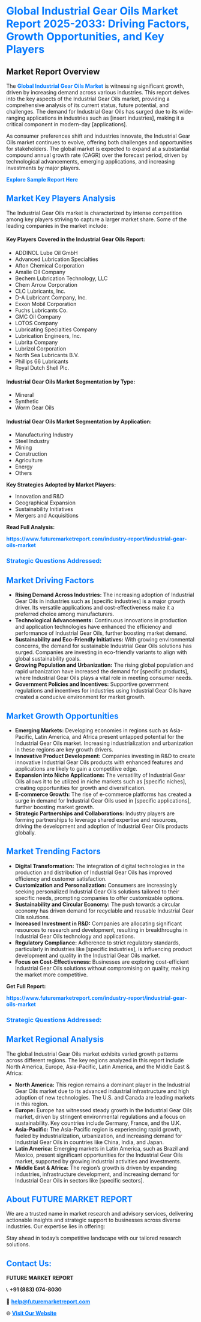 <h1 style="color: #007BFF;">Global Industrial Gear Oils Market Report 2025-2033: Driving Factors, Growth Opportunities, and Key Players</h1>

<section id="overview">
<h2>Market Report Overview</h2>
<p>The <a href="https://www.futuremarketreport.com/industry-report/industrial-gear-oils-market" style="color: #007BFF; text-decoration: none;"><strong>Global Industrial Gear Oils Market</strong></a> is witnessing significant growth, driven by increasing demand across various industries. This report delves into the key aspects of the Industrial Gear Oils market, providing a comprehensive analysis of its current status, future potential, and challenges. The demand for Industrial Gear Oils has surged due to its wide-ranging applications in industries such as [insert industries], making it a critical component in modern-day [applications].</p>
<p>As consumer preferences shift and industries innovate, the Industrial Gear Oils market continues to evolve, offering both challenges and opportunities for stakeholders. The global market is expected to expand at a substantial compound annual growth rate (CAGR) over the forecast period, driven by technological advancements, emerging applications, and increasing investments by major players.</p>
</section>

<section id="overview">
<p><a href="https://www.futuremarketreport.com/request-sample/reportId=58216" style="color: #007BFF; text-decoration: none;"><strong>Explore Sample Report Here</strong></a></p>
</section>

<section id="key-players">
<h2 style="color: #007BFF;">Market Key Players Analysis</h2>
<p>The Industrial Gear Oils market is characterized by intense competition among key players striving to capture a larger market share. Some of the leading companies in the market include:</p>
<h4>Key Players Covered in the Industrial Gear Oils Report:</h4>
<ul><li>ADDINOL Lube Oil GmbH</li><li>Advanced Lubrication Specialties</li><li>Afton Chemical Corporation</li><li>Amalie Oil Company</li><li>Bechem Lubrication Technology, LLC</li><li>Chem Arrow Corporation</li><li>CLC Lubricants, Inc.</li><li>D-A Lubricant Company, Inc.</li><li>Exxon Mobil Corporation</li><li>Fuchs Lubricants Co.</li><li>GMC Oil Company</li><li>LOTOS Company</li><li>Lubricating Specialties Company</li><li>Lubrication Engineers, Inc.</li><li>Lubrita Company</li><li>Lubrizol Corporation</li><li>North Sea Lubricants B.V.</li><li>Phillips 66 Lubricants</li><li>Royal Dutch Shell Plc.</li></ul>
<h4>Industrial Gear Oils Market Segmentation by Type:</h4>
<ul><li>Mineral</li><li>Synthetic</li><li>Worm Gear Oils</li></ul>

<h4>Industrial Gear Oils Market Segmentation by Application:</h4>
<ul><li>Manufacturing Industry</li><li>Steel Industry</li><li>Mining</li><li>Construction</li><li>Agriculture</li><li>Energy</li><li>Others</li></ul>
<p><strong>Key Strategies Adopted by Market Players:</strong></p>
<ul>
<li>Innovation and R&D</li>
<li>Geographical Expansion</li>
<li>Sustainability Initiatives</li>
<li>Mergers and Acquisitions</li>
</ul>
</section>

<section>
<p><strong>Read Full Analysis: </strong></p><a href="https://www.futuremarketreport.com/industry-report/industrial-gear-oils-market" style="color: #007BFF; text-decoration: none;"><strong>https://www.futuremarketreport.com/industry-report/industrial-gear-oils-market</strong></a>
<h3 style="color: #007BFF;">Strategic Questions Addressed:</h3>
</section>

<section id="driving-factors">
<h2 style="color: #007BFF;">Market Driving Factors</h2>
<ul>
<li><strong>Rising Demand Across Industries:</strong> The increasing adoption of Industrial Gear Oils in industries such as [specific industries] is a major growth driver. Its versatile applications and cost-effectiveness make it a preferred choice among manufacturers.</li>
<li><strong>Technological Advancements:</strong> Continuous innovations in production and application technologies have enhanced the efficiency and performance of Industrial Gear Oils, further boosting market demand.</li>
<li><strong>Sustainability and Eco-Friendly Initiatives:</strong> With growing environmental concerns, the demand for sustainable Industrial Gear Oils solutions has surged. Companies are investing in eco-friendly variants to align with global sustainability goals.</li>
<li><strong>Growing Population and Urbanization:</strong> The rising global population and rapid urbanization have increased the demand for [specific products], where Industrial Gear Oils plays a vital role in meeting consumer needs.</li>
<li><strong>Government Policies and Incentives:</strong> Supportive government regulations and incentives for industries using Industrial Gear Oils have created a conducive environment for market growth.</li>
</ul>
</section>

<section id="growth-opportunities">
<h2 style="color: #007BFF;">Market Growth Opportunities</h2>
<ul>
<li><strong>Emerging Markets:</strong> Developing economies in regions such as Asia-Pacific, Latin America, and Africa present untapped potential for the Industrial Gear Oils market. Increasing industrialization and urbanization in these regions are key growth drivers.</li>
<li><strong>Innovative Product Development:</strong> Companies investing in R&D to create innovative Industrial Gear Oils products with enhanced features and applications are likely to gain a competitive edge.</li>
<li><strong>Expansion into Niche Applications:</strong> The versatility of Industrial Gear Oils allows it to be utilized in niche markets such as [specific niches], creating opportunities for growth and diversification.</li>
<li><strong>E-commerce Growth:</strong> The rise of e-commerce platforms has created a surge in demand for Industrial Gear Oils used in [specific applications], further boosting market growth.</li>
<li><strong>Strategic Partnerships and Collaborations:</strong> Industry players are forming partnerships to leverage shared expertise and resources, driving the development and adoption of Industrial Gear Oils products globally.</li>
</ul>
</section>

<section id="trending-factors">
<h2 style="color: #007BFF;">Market Trending Factors</h2>
<ul>
<li><strong>Digital Transformation:</strong> The integration of digital technologies in the production and distribution of Industrial Gear Oils has improved efficiency and customer satisfaction.</li>
<li><strong>Customization and Personalization:</strong> Consumers are increasingly seeking personalized Industrial Gear Oils solutions tailored to their specific needs, prompting companies to offer customizable options.</li>
<li><strong>Sustainability and Circular Economy:</strong> The push towards a circular economy has driven demand for recyclable and reusable Industrial Gear Oils solutions.</li>
<li><strong>Increased Investment in R&D:</strong> Companies are allocating significant resources to research and development, resulting in breakthroughs in Industrial Gear Oils technology and applications.</li>
<li><strong>Regulatory Compliance:</strong> Adherence to strict regulatory standards, particularly in industries like [specific industries], is influencing product development and quality in the Industrial Gear Oils market.</li>
<li><strong>Focus on Cost-Effectiveness:</strong> Businesses are exploring cost-efficient Industrial Gear Oils solutions without compromising on quality, making the market more competitive.</li>
</ul>
</section>

<section>
<p><strong>Get Full Report: </strong></p><a href="https://www.futuremarketreport.com/industry-report/industrial-gear-oils-market" style="color: #007BFF; text-decoration: none;"><strong>https://www.futuremarketreport.com/industry-report/industrial-gear-oils-market</strong></a>
<h3 style="color: #007BFF;">Strategic Questions Addressed:</h3>
</section>


<section id="regional-analysis">
<h2 style="color: #007BFF;">Market Regional Analysis</h2>
<p>The global Industrial Gear Oils market exhibits varied growth patterns across different regions. The key regions analyzed in this report include North America, Europe, Asia-Pacific, Latin America, and the Middle East & Africa:</p>
<ul>
<li><strong>North America:</strong> This region remains a dominant player in the Industrial Gear Oils market due to its advanced industrial infrastructure and high adoption of new technologies. The U.S. and Canada are leading markets in this region.</li>
<li><strong>Europe:</strong> Europe has witnessed steady growth in the Industrial Gear Oils market, driven by stringent environmental regulations and a focus on sustainability. Key countries include Germany, France, and the U.K.</li>
<li><strong>Asia-Pacific:</strong> The Asia-Pacific region is experiencing rapid growth, fueled by industrialization, urbanization, and increasing demand for Industrial Gear Oils in countries like China, India, and Japan.</li>
<li><strong>Latin America:</strong> Emerging markets in Latin America, such as Brazil and Mexico, present significant opportunities for the Industrial Gear Oils market, supported by growing industrial activities and investments.</li>
<li><strong>Middle East & Africa:</strong> The region’s growth is driven by expanding industries, infrastructure development, and increasing demand for Industrial Gear Oils in sectors like [specific sectors].</li>
</ul>
</section>

<footer>
<h2 style="color: #007BFF;">About FUTURE MARKET REPORT</h2>
<p>We are a trusted name in market research and advisory services, delivering actionable insights and strategic support to businesses across diverse industries. Our expertise lies in offering:</p>

<p>Stay ahead in today’s competitive landscape with our tailored research solutions.</p>

<h2 style="color: #007BFF;">Contact Us:</h2>
<p><strong>FUTURE MARKET REPORT</strong></p>
<p>📞 <strong>+91 (883) 074-8030</strong></p>
<p>📧 <strong><a href="mailto:help@futuremarketreport.com" style="color: #007BFF;">help@futuremarketreport.com</a></strong></p>
<p>🌐 <strong><a href="https://www.futuremarketreport.com/" style="color: #007BFF;">Visit Our Website</a></strong></p>
</footer>